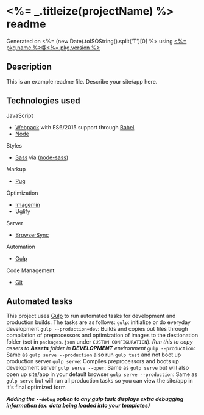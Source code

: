 # <%= _.titleize(projectName) %> readme

Generated on <%= (new Date).toISOString().split('T')[0] %> using
[<%= pkg.name %>@<%= pkg.version %>](https://github.com/viperfx07/generator-boilerplatev)

## Description

This is an example readme file.
Describe your site/app here.

## Technologies used

JavaScript
- [Webpack](http://webpack.js.org/) with ES6/2015 support through [Babel](https://babeljs.io/)
- [Node](https://nodejs.org/)

Styles
- [Sass](http://sass-lang.com/) via ([node-sass](https://github.com/sass/node-sass))

Markup
- [Pug](http://pugjs.org/)

Optimization
- [Imagemin](https://github.com/imagemin/imagemin)
- [Uglify](https://github.com/mishoo/UglifyJS)

Server
- [BrowserSync](http://www.browsersync.io/)

Automation
- [Gulp](http://gulpjs.com)

Code Management
- [Git](https://git-scm.com/)


## Automated tasks

This project uses [Gulp](http://gulpjs.com) to run automated tasks for development and production builds.
The tasks are as follows:
`gulp`: initialize or do everyday development
`gulp --production=dev`:
Builds and copies out files through compilation of preprocessors and optimization of images to the destionation folder (set in `packages.json` under `CUSTOM CONFIGURATION`). _Run this to copy assets to __Assets__ folder in __DEVELOPMENT__ environment_
`gulp --production`: Same as `gulp serve --production` also run `gulp test` and  not boot up production server
`gulp serve`: Compiles preprocessors and boots up development server
`gulp serve --open`: Same as `gulp serve` but will also open up site/app in your default browser
`gulp serve --production`: Same as `gulp serve` but will run all production tasks so you can view the site/app in it's final optimized form

***Adding the `--debug` option to any gulp task displays extra debugging information (ex. data being loaded into your templates)***